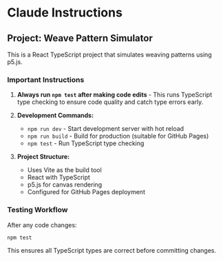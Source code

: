 # Claude Instructions

## Project: Weave Pattern Simulator

This is a React TypeScript project that simulates weaving patterns using p5.js.

### Important Instructions

1. **Always run `npm test` after making code edits** - This runs TypeScript type checking to ensure code quality and catch type errors early.

2. **Development Commands:**
   - `npm run dev` - Start development server with hot reload
   - `npm run build` - Build for production (suitable for GitHub Pages)
   - `npm test` - Run TypeScript type checking

3. **Project Structure:**
   - Uses Vite as the build tool
   - React with TypeScript
   - p5.js for canvas rendering
   - Configured for GitHub Pages deployment

### Testing Workflow

After any code changes:
```bash
npm test
```

This ensures all TypeScript types are correct before committing changes.